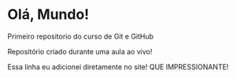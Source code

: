 # Olá, Mundo!
 Primeiro repositorio do curso de Git e GitHub 

 Repositório criado durante uma aula ao vivo!
 
 Essa linha eu adicionei diretamente no site! QUE IMPRESSIONANTE!
